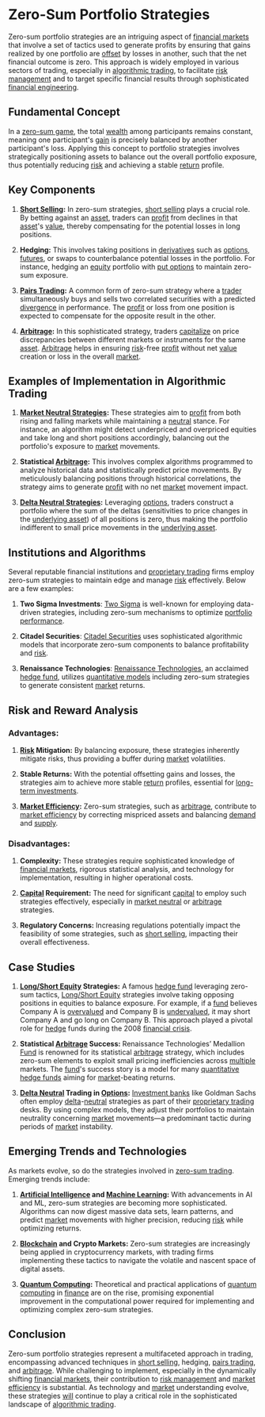 # Zero-Sum Portfolio Strategies

Zero-sum portfolio strategies are an intriguing aspect of [financial markets](../f/financial_market.md) that involve a set of tactics used to generate profits by ensuring that gains realized by one portfolio are [offset](../o/offset.md) by losses in another, such that the net financial outcome is zero. This approach is widely employed in various sectors of trading, especially in [algorithmic trading](../a/algorithmic_trading.md), to facilitate [risk management](../r/risk_management.md) and to target specific financial results through sophisticated [financial engineering](../f/financial_engineering.md).

## Fundamental Concept

In a [zero-sum game](../z/zero-sum_game.md), the total [wealth](../w/wealth.md) among participants remains constant, meaning one participant's [gain](../g/gain.md) is precisely balanced by another participant's loss. Applying this concept to portfolio strategies involves strategically positioning assets to balance out the overall portfolio exposure, thus potentially reducing [risk](../r/risk.md) and achieving a stable [return](../r/return.md) profile.

## Key Components

1. **[Short Selling](../s/short_selling.md):** In zero-sum strategies, [short selling](../s/short_selling.md) plays a crucial role. By betting against an [asset](../a/asset.md), traders can [profit](../p/profit.md) from declines in that [asset](../a/asset.md)'s [value](../v/value.md), thereby compensating for the potential losses in long positions.

2. **Hedging:** This involves taking positions in [derivatives](../d/derivatives.md) such as [options](../o/options.md), [futures](../f/futures.md), or swaps to counterbalance potential losses in the portfolio. For instance, hedging an [equity](../e/equity.md) portfolio with [put options](../p/put_options.md) to maintain zero-sum exposure.

3. **[Pairs Trading](../p/pairs_trading.md):** A common form of zero-sum strategy where a [trader](../t/trader.md) simultaneously buys and sells two correlated securities with a predicted [divergence](../d/divergence.md) in performance. The [profit](../p/profit.md) or loss from one position is expected to compensate for the opposite result in the other.

4. **[Arbitrage](../a/arbitrage.md):** In this sophisticated strategy, traders [capitalize](../c/capitalize.md) on price discrepancies between different markets or instruments for the same [asset](../a/asset.md). [Arbitrage](../a/arbitrage.md) helps in ensuring [risk](../r/risk.md)-free [profit](../p/profit.md) without net [value](../v/value.md) creation or loss in the overall [market](../m/market.md).

## Examples of Implementation in Algorithmic Trading

1. **[Market Neutral Strategies](../m/market_neutral_strategies.md):** These strategies aim to [profit](../p/profit.md) from both rising and falling markets while maintaining a [neutral](../n/neutral.md) stance. For instance, an algorithm might detect underpriced and overpriced equities and take long and short positions accordingly, balancing out the portfolio's exposure to [market](../m/market.md) movements.

2. **Statistical [Arbitrage](../a/arbitrage.md):** This involves complex algorithms programmed to analyze historical data and statistically predict price movements. By meticulously balancing positions through historical correlations, the strategy aims to generate [profit](../p/profit.md) with no net [market](../m/market.md) movement impact.

3. **[Delta Neutral Strategies](../d/delta_neutral_strategies.md):** Leveraging [options](../o/options.md), traders construct a portfolio where the sum of the deltas (sensitivities to price changes in the [underlying asset](../u/underlying_asset.md)) of all positions is zero, thus making the portfolio indifferent to small price movements in the [underlying asset](../u/underlying_asset.md).

## Institutions and Algorithms

Several reputable financial institutions and [proprietary trading](../p/proprietary_trading.md) firms employ zero-sum strategies to maintain edge and manage [risk](../r/risk.md) effectively. Below are a few examples:

1. **Two Sigma Investments**: [Two Sigma](https://www.twosigma.com/) is well-known for employing data-driven strategies, including zero-sum mechanisms to optimize [portfolio performance](../p/portfolio_performance.md).

2. **Citadel Securities**: [Citadel Securities](https://www.citadelsecurities.com/) uses sophisticated algorithmic models that incorporate zero-sum components to balance profitability and [risk](../r/risk.md).

3. **Renaissance Technologies**: [Renaissance Technologies](https://www.rentec.com/), an acclaimed [hedge fund](../h/hedge_fund.md), utilizes [quantitative models](../q/quantitative_models.md) including zero-sum strategies to generate consistent [market](../m/market.md) returns.

## Risk and Reward Analysis

### Advantages:

1. **[Risk](../r/risk.md) Mitigation:** By balancing exposure, these strategies inherently mitigate risks, thus providing a buffer during [market](../m/market.md) volatilities.
  
2. **Stable Returns:** With the potential offsetting gains and losses, the strategies aim to achieve more stable [return](../r/return.md) profiles, essential for [long-term investments](../l/long-term_investments.md).
  
3. **[Market Efficiency](../m/market_efficiency.md):** Zero-sum strategies, such as [arbitrage](../a/arbitrage.md), contribute to [market efficiency](../m/market_efficiency.md) by correcting mispriced assets and balancing [demand](../d/demand.md) and [supply](../s/supply.md).

### Disadvantages:

1. **Complexity:** These strategies require sophisticated knowledge of [financial markets](../f/financial_market.md), rigorous statistical analysis, and technology for implementation, resulting in higher operational costs.
  
2. **[Capital](../c/capital.md) Requirement:** The need for significant [capital](../c/capital.md) to employ such strategies effectively, especially in [market neutral](../m/market_neutral.md) or [arbitrage](../a/arbitrage.md) strategies.
  
3. **Regulatory Concerns:** Increasing regulations potentially impact the feasibility of some strategies, such as [short selling](../s/short_selling.md), impacting their overall effectiveness.

## Case Studies

1. **[Long/Short Equity](../l/long_short_equity.md) Strategies:** A famous [hedge fund](../h/hedge_fund.md) leveraging zero-sum tactics, [Long/Short Equity](../l/long_short_equity.md) strategies involve taking opposing positions in equities to balance exposure. For example, if a [fund](../f/fund.md) believes Company A is [overvalued](../o/overvalued.md) and Company B is [undervalued](../u/undervalued.md), it may short Company A and go long on Company B. This approach played a pivotal role for [hedge](../h/hedge.md) funds during the 2008 [financial crisis](../f/financial_crisis.md).

2. **Statistical [Arbitrage](../a/arbitrage.md) Success:** Renaissance Technologies’ Medallion [Fund](../f/fund.md) is renowned for its statistical [arbitrage](../a/arbitrage.md) strategy, which includes zero-sum elements to exploit small pricing inefficiencies across [multiple](../m/multiple.md) markets. The [fund](../f/fund.md)'s success story is a model for many [quantitative hedge funds](../q/quantitative_hedge_funds.md) aiming for [market](../m/market.md)-beating returns.

3. **[Delta Neutral](../d/delta_neutral.md) Trading in [Options](../o/options.md):** [Investment banks](../i/investment_bank_(ib).md) like Goldman Sachs often employ [delta](../d/delta.md)-[neutral](../n/neutral.md) strategies as part of their [proprietary trading](../p/proprietary_trading.md) desks. By using complex models, they adjust their portfolios to maintain neutrality concerning [market](../m/market.md) movements—a predominant tactic during periods of [market](../m/market.md) instability.

## Emerging Trends and Technologies

As markets evolve, so do the strategies involved in [zero-sum trading](../z/zero-sum_trading.md). Emerging trends include:

1. **[Artificial Intelligence](../a/artificial_intelligence_in_trading.md) and [Machine Learning](../m/machine_learning.md):** With advancements in AI and ML, zero-sum strategies are becoming more sophisticated. Algorithms can now digest massive data sets, learn patterns, and predict [market](../m/market.md) movements with higher precision, reducing [risk](../r/risk.md) while optimizing returns.

2. **[Blockchain](../b/blockchain_in_trading.md) and Crypto Markets:** Zero-sum strategies are increasingly being applied in cryptocurrency markets, with trading firms implementing these tactics to navigate the volatile and nascent space of digital assets.

3. **[Quantum Computing](../q/quantum_computing_in_trading.md):** Theoretical and practical applications of [quantum computing](../q/quantum_computing_in_trading.md) in [finance](../f/finance.md) are on the rise, promising exponential improvement in the computational power required for implementing and optimizing complex zero-sum strategies.

## Conclusion

Zero-sum portfolio strategies represent a multifaceted approach in trading, encompassing advanced techniques in [short selling](../s/short_selling.md), hedging, [pairs trading](../p/pairs_trading.md), and [arbitrage](../a/arbitrage.md). While challenging to implement, especially in the dynamically shifting [financial markets](../f/financial_market.md), their contribution to [risk management](../r/risk_management.md) and [market efficiency](../m/market_efficiency.md) is substantial. As technology and [market](../m/market.md) understanding evolve, these strategies [will](../w/will.md) continue to play a critical role in the sophisticated landscape of [algorithmic trading](../a/algorithmic_trading.md).